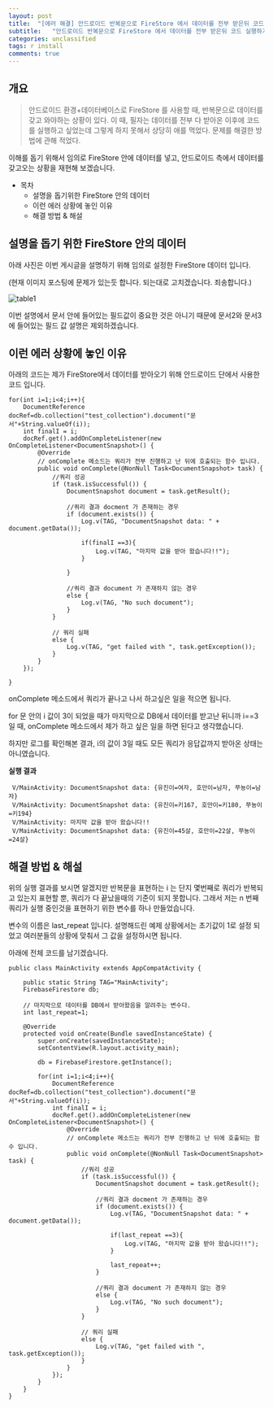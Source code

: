 ```yaml
---
layout: post
title:  "[에러 해결] 안드로이드 반복문으로 FireStore 에서 데이터를 전부 받은뒤 코드 실행하기"
subtitle:   "안드로이드 반복문으로 FireStore 에서 데이터를 전부 받은뒤 코드 실행하기"
categories: unclassified
tags: r install
comments: true
---
```


## 개요
> 안드로이드 환경+데이터베이스로 FireStore 를 사용할 때, 반복문으로 데이터를 갖고 와야하는 상황이 있다. 이 때, 필자는 데이터를 전부 다 받아온 이후에 코드를 실행하고 싶었는데 그렇게 하지 못해서 상당히 애를 먹었다. 문제를 해결한 방법에 관해 적었다.



이해를 돕기 위해서 임의로 FireStore 안에 데이터를 넣고, 안드로이드 측에서 데이터를 갖고오는 상황을 재현해 보겠습니다. 



- 목차
  - 설명을 돕기위한 FireStore 안의 데이터 
  - 이런 에러 상황에 놓인 이유
  - 해결 방법 & 해설



## 설명을 돕기 위한 FireStore 안의 데이터

아래 사진은 이번 게시글을 설명하기 위해 임의로 설정한 FireStore 데이터 입니다.

(현재 이미지 포스팅에 문제가 있는듯 합니다. 되는대로 고치겠습니다. 죄송합니다.)

![table1](C:\test\table1.png)

이번 설명에서 문서 안에 들어있는 필드값이 중요한 것은 아니기 때문에 문서2와 문서3에 들어있는 필드 값 설명은 제외하겠습니다.

## 이런 에러 상황에 놓인 이유

아래의 코드는 제가 FireStore에서 데이터를 받아오기 위해 안드로이드 단에서 사용한 코드 입니다.

```
for(int i=1;i<4;i++){
    DocumentReference docRef=db.collection("test_collection").document("문서"+String.valueOf(i));
    int finalI = i;
    docRef.get().addOnCompleteListener(new OnCompleteListener<DocumentSnapshot>() {
        @Override
        // onComplete 메소드는 쿼리가 전부 진행하고 난 뒤에 호출되는 함수 입니다.
        public void onComplete(@NonNull Task<DocumentSnapshot> task) {
            //쿼리 성공
            if (task.isSuccessful()) {
                DocumentSnapshot document = task.getResult();

                //쿼리 결과 docment 가 존재하는 경우
                if (document.exists()) {
                    Log.v(TAG, "DocumentSnapshot data: " + document.getData());

                    if(finalI ==3){
                        Log.v(TAG, "마지막 값을 받아 왔습니다!!");
                    }

                }

                //쿼리 결과 document 가 존재하지 않는 경우
                else {
                    Log.v(TAG, "No such document");
                }
            }

            // 쿼리 실패
            else {
                Log.v(TAG, "get failed with ", task.getException());
            }
        }
    });

}
```

onComplete 메소드에서 쿼리가 끝나고 나서 하고싶은 일을 적으면 됩니다. 

for 문 안의 i 값이 3이 되었을 때가 마지막으로 DB에서 데이터를 받고난 뒤니까 i==3 일 때, onComplete 메소드에서 제가 하고 싶은 일을 하면 된다고 생각했습니다.

하지만 로그를 확인해본 결과, i의 값이 3일 때도 모든 쿼리가 응답값까지 받아온 상태는 아니였습니다.

**실행 결과**

```
 V/MainActivity: DocumentSnapshot data: {유진이=여자, 호만이=남자, 쭈뇽이=남자}
 V/MainActivity: DocumentSnapshot data: {유진이=키167, 호만이=키180, 쭈뇽이=키194}
 V/MainActivity: 마지막 값을 받아 왔습니다!!
 V/MainActivity: DocumentSnapshot data: {유진이=45살, 호만이=22살, 쭈뇽이=24살}

```



## 해결 방법 & 해설

위의 실행 결과를 보시면 알겠지만 반복문을 표현하는 i 는 단지 몇번째로 쿼리가 반복되고 있는지 표현할 뿐, 쿼리가 다 끝났을때의 기준이 되지 못합니다. 
그래서 저는 n 번째 쿼리가 실행 중인것을 표현하기 위한 변수를 하나 만들었습니다.

변수의 이름은 last_repeat 입니다. 설명해드린 예제 상황에서는 초기값이 1로 설정 되었고 여러분들의 상황에 맞춰서 그 값을 설정하시면 됩니다. 

아래에 전체 코드를 남기겠습니다.



```
public class MainActivity extends AppCompatActivity {

    public static String TAG="MainActivity";
    FirebaseFirestore db;

    // 마지막으로 데이터를 DB에서 받아왔음을 알려주는 변수다.
    int last_repeat=1;

    @Override
    protected void onCreate(Bundle savedInstanceState) {
        super.onCreate(savedInstanceState);
        setContentView(R.layout.activity_main);

        db = FirebaseFirestore.getInstance();

        for(int i=1;i<4;i++){
            DocumentReference docRef=db.collection("test_collection").document("문서"+String.valueOf(i));
            int finalI = i;
            docRef.get().addOnCompleteListener(new OnCompleteListener<DocumentSnapshot>() {
                @Override
                // onComplete 메소드는 쿼리가 전부 진행하고 난 뒤에 호출되는 함수 입니다.
                public void onComplete(@NonNull Task<DocumentSnapshot> task) {
                    //쿼리 성공
                    if (task.isSuccessful()) {
                        DocumentSnapshot document = task.getResult();

                        //쿼리 결과 docment 가 존재하는 경우
                        if (document.exists()) {
                            Log.v(TAG, "DocumentSnapshot data: " + document.getData());

                            if(last_repeat ==3){
                                Log.v(TAG, "마지막 값을 받아 왔습니다!!");
                            }

                            last_repeat++;
                        }

                        //쿼리 결과 document 가 존재하지 않는 경우
                        else {
                            Log.v(TAG, "No such document");
                        }
                    }

                    // 쿼리 실패
                    else {
                        Log.v(TAG, "get failed with ", task.getException());
                    }
                }
            });
        }
    }
}
```



